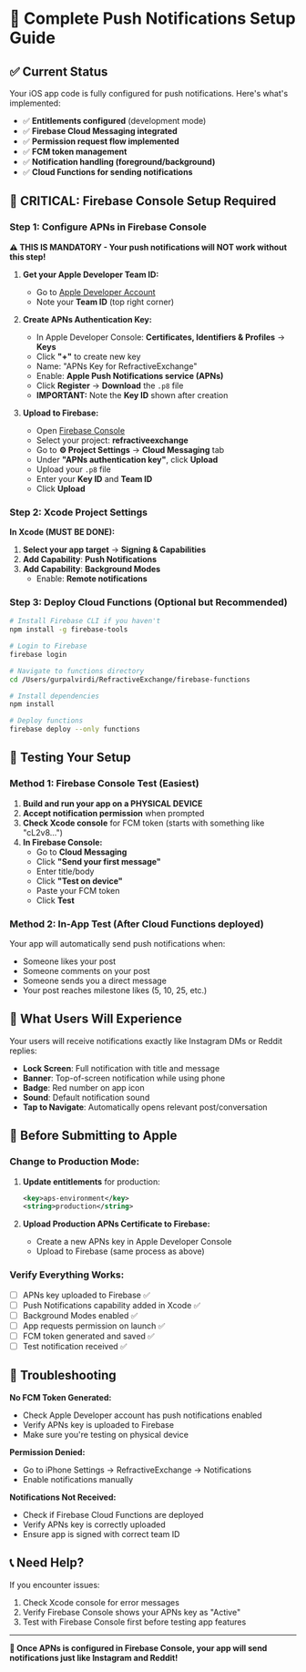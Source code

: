 # 🔔 Complete Push Notifications Setup Guide

## ✅ Current Status
Your iOS app code is fully configured for push notifications. Here's what's implemented:

- ✅ **Entitlements configured** (development mode)
- ✅ **Firebase Cloud Messaging integrated**
- ✅ **Permission request flow implemented**
- ✅ **FCM token management**
- ✅ **Notification handling (foreground/background)**
- ✅ **Cloud Functions for sending notifications**

## 🚨 CRITICAL: Firebase Console Setup Required

### Step 1: Configure APNs in Firebase Console

**⚠️ THIS IS MANDATORY - Your push notifications will NOT work without this step!**

1. **Get your Apple Developer Team ID:**
   - Go to [Apple Developer Account](https://developer.apple.com/account/)
   - Note your **Team ID** (top right corner)

2. **Create APNs Authentication Key:**
   - In Apple Developer Console: **Certificates, Identifiers & Profiles** → **Keys**
   - Click **"+"** to create new key
   - Name: "APNs Key for RefractiveExchange"
   - Enable: **Apple Push Notifications service (APNs)**
   - Click **Register** → **Download** the `.p8` file
   - **IMPORTANT:** Note the **Key ID** shown after creation

3. **Upload to Firebase:**
   - Open [Firebase Console](https://console.firebase.google.com/)
   - Select your project: **refractiveexchange**
   - Go to **⚙️ Project Settings** → **Cloud Messaging** tab
   - Under **"APNs authentication key"**, click **Upload**
   - Upload your `.p8` file
   - Enter your **Key ID** and **Team ID**
   - Click **Upload**

### Step 2: Xcode Project Settings

**In Xcode (MUST BE DONE):**

1. **Select your app target** → **Signing & Capabilities**
2. **Add Capability**: **Push Notifications**
3. **Add Capability**: **Background Modes**
   - Enable: **Remote notifications**

### Step 3: Deploy Cloud Functions (Optional but Recommended)

```bash
# Install Firebase CLI if you haven't
npm install -g firebase-tools

# Login to Firebase
firebase login

# Navigate to functions directory
cd /Users/gurpalvirdi/RefractiveExchange/firebase-functions

# Install dependencies
npm install

# Deploy functions
firebase deploy --only functions
```

## 🧪 Testing Your Setup

### Method 1: Firebase Console Test (Easiest)

1. **Build and run your app on a PHYSICAL DEVICE**
2. **Accept notification permission** when prompted
3. **Check Xcode console** for FCM token (starts with something like "cL2v8...")
4. **In Firebase Console:**
   - Go to **Cloud Messaging**
   - Click **"Send your first message"**
   - Enter title/body
   - Click **"Test on device"**
   - Paste your FCM token
   - Click **Test**

### Method 2: In-App Test (After Cloud Functions deployed)

Your app will automatically send push notifications when:
- Someone likes your post
- Someone comments on your post
- Someone sends you a direct message
- Your post reaches milestone likes (5, 10, 25, etc.)

## 📱 What Users Will Experience

Your users will receive notifications exactly like Instagram DMs or Reddit replies:

- **Lock Screen**: Full notification with title and message
- **Banner**: Top-of-screen notification while using phone
- **Badge**: Red number on app icon
- **Sound**: Default notification sound
- **Tap to Navigate**: Automatically opens relevant post/conversation

## 🚀 Before Submitting to Apple

### Change to Production Mode:

1. **Update entitlements** for production:
   ```xml
   <key>aps-environment</key>
   <string>production</string>
   ```

2. **Upload Production APNs Certificate to Firebase:**
   - Create a new APNs key in Apple Developer Console
   - Upload to Firebase (same process as above)

### Verify Everything Works:

- [ ] APNs key uploaded to Firebase ✅
- [ ] Push Notifications capability added in Xcode ✅
- [ ] Background Modes enabled ✅
- [ ] App requests permission on launch ✅
- [ ] FCM token generated and saved ✅
- [ ] Test notification received ✅

## 🔧 Troubleshooting

**No FCM Token Generated:**
- Check Apple Developer account has push notifications enabled
- Verify APNs key is uploaded to Firebase
- Make sure you're testing on physical device

**Permission Denied:**
- Go to iPhone Settings → RefractiveExchange → Notifications
- Enable notifications manually

**Notifications Not Received:**
- Check if Firebase Cloud Functions are deployed
- Verify APNs key is correctly uploaded
- Ensure app is signed with correct team ID

## 📞 Need Help?

If you encounter issues:
1. Check Xcode console for error messages
2. Verify Firebase Console shows your APNs key as "Active"
3. Test with Firebase Console first before testing app features

---

**🎉 Once APNs is configured in Firebase Console, your app will send notifications just like Instagram and Reddit!**
